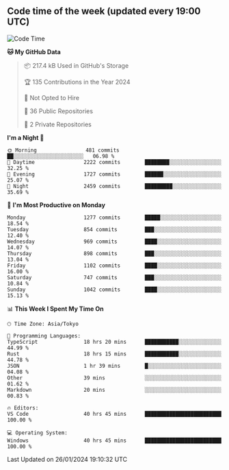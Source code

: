 ## Code time of the week (updated every 19:00 UTC)

<!--START_SECTION:waka-->
![Code Time](http://img.shields.io/badge/Code%20Time-2%2C583%20hrs%2024%20mins-blue)

**🐱 My GitHub Data** 

> 📦 217.4 kB Used in GitHub's Storage 
 > 
> 🏆 135 Contributions in the Year 2024
 > 
> 🚫 Not Opted to Hire
 > 
> 📜 36 Public Repositories 
 > 
> 🔑 2 Private Repositories 
 > 
**I'm a Night 🦉** 

```text
🌞 Morning                481 commits         ██░░░░░░░░░░░░░░░░░░░░░░░   06.98 % 
🌆 Daytime                2222 commits        ████████░░░░░░░░░░░░░░░░░   32.25 % 
🌃 Evening                1727 commits        ██████░░░░░░░░░░░░░░░░░░░   25.07 % 
🌙 Night                  2459 commits        █████████░░░░░░░░░░░░░░░░   35.69 % 
```
📅 **I'm Most Productive on Monday** 

```text
Monday                   1277 commits        █████░░░░░░░░░░░░░░░░░░░░   18.54 % 
Tuesday                  854 commits         ███░░░░░░░░░░░░░░░░░░░░░░   12.40 % 
Wednesday                969 commits         ████░░░░░░░░░░░░░░░░░░░░░   14.07 % 
Thursday                 898 commits         ███░░░░░░░░░░░░░░░░░░░░░░   13.04 % 
Friday                   1102 commits        ████░░░░░░░░░░░░░░░░░░░░░   16.00 % 
Saturday                 747 commits         ███░░░░░░░░░░░░░░░░░░░░░░   10.84 % 
Sunday                   1042 commits        ████░░░░░░░░░░░░░░░░░░░░░   15.13 % 
```


📊 **This Week I Spent My Time On** 

```text
🕑︎ Time Zone: Asia/Tokyo

💬 Programming Languages: 
TypeScript               18 hrs 20 mins      ███████████░░░░░░░░░░░░░░   44.99 % 
Rust                     18 hrs 15 mins      ███████████░░░░░░░░░░░░░░   44.78 % 
JSON                     1 hr 39 mins        █░░░░░░░░░░░░░░░░░░░░░░░░   04.08 % 
Other                    39 mins             ░░░░░░░░░░░░░░░░░░░░░░░░░   01.62 % 
Markdown                 20 mins             ░░░░░░░░░░░░░░░░░░░░░░░░░   00.83 % 

🔥 Editors: 
VS Code                  40 hrs 45 mins      █████████████████████████   100.00 % 

💻 Operating System: 
Windows                  40 hrs 45 mins      █████████████████████████   100.00 % 
```


 Last Updated on 26/01/2024 19:10:32 UTC
<!--END_SECTION:waka-->